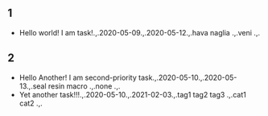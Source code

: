 ## 1
* Hello world! I am task!.,.2020-05-09.,.2020-05-12.,.hava naglia .,.veni .,.
## 2
* Hello Another! I am second-priority task.,.2020-05-10.,.2020-05-13.,.seal resin macro .,.none .,.
* Yet another task!!!.,.2020-05-10.,.2021-02-03.,.tag1 tag2 tag3 .,.cat1 cat2 .,.
